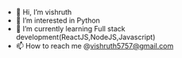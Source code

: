 - 👋 Hi, I’m vishruth
- 👀 I’m interested in Python
- 🌱 I’m currently learning Full stack development(ReactJS,NodeJS,Javascript)
- 📫 How to reach me @vishruth5757@gmail.com
